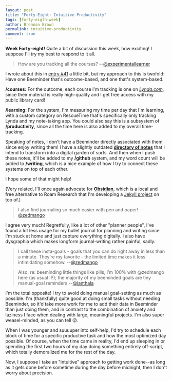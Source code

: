 ```yaml
---
layout: post
title: "Forty-Eight: Intuitive Productivity"
tags: [forty-eigth-week]
author: Brennan Brown
permalink: intuitive-productivity
comment: true
---
```


**Week Forty-eight!** Quite a bit of discussion this week, how exciting! I suppose I'll try my best to respond to it all.

> How are you tracking all the courses?
> --[@experimentallearner](https://forum.beeminder.com/u/experientiallearner)

I wrote about this in [entry #41](https://forum.beeminder.com/t/brennans-beeminder-journal/6340/57) a little bit, but my approach to this is twofold: Have one Beeminder that's outcome-based, and one that's system-based. 

**/courses:** For the outcome, each course I'm tracking is one on [*Lynda.com*](https://www.lynda.com/), since their material is really high-quality and I get free access with my public library card! 

**/learning:** For the system, I'm measuring my time per day that I'm learning, with a custom category on RescueTime that's specifically only tracking Lynda and my note-taking app. You could also say this is a subsystem of **/productivity**, since all the time here is also added to my overall time-tracking.

Speaking of notes, I don't have a Beeminder directly associated with them since enjoy writing them! I have a slightly outdated [**directory of notes**](https://brennanbrown.github.io/notes/) that I intend to transform into a digital garden of sorts. And then when I push these notes, it'll be added to my **/github** system, and my word count will be added to **/writing**, which is a nice example of how I try to connect these systems on top of each other.

I hope some of that might help!

(Very related, I'll once again advocate for [**Obsidian**](https://obsidian.md/), which is a local and free alternative to Roam Research that I'm developing a [Jekyll project](https://github.com/brennanbrown/enjoyment-work) on top of.)

> I also find journaling so much easier with pen and paper!
> --[@zedmango](https://forum.beeminder.com/u/zedmango)

I agree very much! Regretfully, like a lot of other "planner people", I've found a lot less usage for my bullet journal for planning and writing since I'm stuck at home and just capture everything digitally. I also have dysgraphia which makes longform journal-writing rather painful, sadly. 

> I call these insta-goals - goals that you can do right away in less than a minute. They’re my favorite - the limited time makes it less intimidating somehow.
> --[@zedmango](https://forum.beeminder.com/u/zedmango)

> Also, re: beeminding little things like pills, I’m 100% with @zedmango here (as usual :P); the majority of my beeminded goals are tiny manual-goal reminders
> --[@lanthala](https://forum.beeminder.com/u/lanthala)

I'm the total opposite! I try to avoid doing manual goal-setting as much as possible. I'm (thankfully) quite good at doing small tasks without needing Beeminder, so it'd take more work for me to add their data in Beeminder than just doing them, and in contrast to the combination of anxiety and laziness I face when dealing with large, meaningful projects. I'm also super weasel-minded, as you can tell 😛.

When I was younger and suuuuper into self-help, I'd try to schedule each block of time for a specific productive task and how the most optimized day possible. Of course, when the time came in reality, I'd end up sleeping in or spending the first two hours of my day doing something entirely off-script, which totally demoralized me for the rest of the day.

Now, I suppose I take an "intuitive" approach to getting work done--as long as it gets done before sometime during the day before midnight, then I don't worry about precision. 
